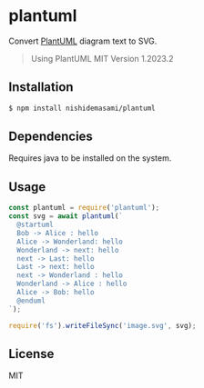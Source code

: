 # plantuml

Convert [PlantUML] diagram text to SVG.

> Using PlantUML MIT Version 1.2023.2

## Installation

```bash
$ npm install nishidemasami/plantuml
```

## Dependencies

Requires java to be installed on the system.

## Usage

```js
const plantuml = require('plantuml');
const svg = await plantuml(`
  @startuml
  Bob -> Alice : hello
  Alice -> Wonderland: hello
  Wonderland -> next: hello
  next -> Last: hello
  Last -> next: hello
  next -> Wonderland : hello
  Wonderland -> Alice : hello
  Alice -> Bob: hello
  @enduml
`);

require('fs').writeFileSync('image.svg', svg);
```

## License

MIT

[PlantUML]: https://plantuml.com